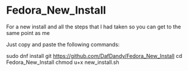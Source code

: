 # Fedora_New_Install

For a new install and all the steps that I had taken so you can get to the same point as me

Just copy and paste the following commands:


sudo dnf install git
https://github.com/DafDandy/Fedora_New_Install
cd Fedora_New_Install
chmod u+x new_install.sh
